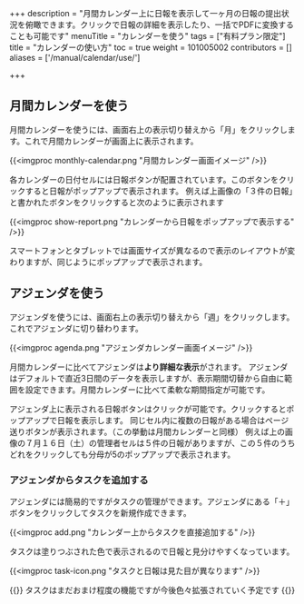 +++
description = "月間カレンダー上に日報を表示して一ヶ月の日報の提出状況を俯瞰できます。クリックで日報の詳細を表示したり、一括でPDFに変換することも可能です"
menuTitle = "カレンダーを使う"
tags = ["有料プラン限定"]
title = "カレンダーの使い方"
toc = true
weight = 101005002
contributors = []
aliases = ['/manual/calendar/use/']

+++

## 月間カレンダーを使う

月間カレンダーを使うには、画面右上の表示切り替えから「月」をクリックします。これで月間カレンダーが画面上に表示されます。

{{<imgproc monthly-calendar.png "月間カレンダー画面イメージ" />}}

各カレンダーの日付セルには日報ボタンが配置されています。このボタンをクリックすると日報がポップアップで表示されます。
例えば上画像の「３件の日報」と書かれたボタンをクリックすると次のように表示されます

{{<imgproc show-report.png "カレンダーから日報をポップアップで表示する" />}}

スマートフォンとタブレットでは画面サイズが異なるので表示のレイアウトが変わりますが、同じようにポップアップで表示されます。

## アジェンダを使う

アジェンダを使うには、画面右上の表示切り替えから「週」をクリックします。これでアジェンダに切り替わります。

{{<imgproc agenda.png "アジェンダカレンダー画面イメージ" />}}

月間カレンダーに比べてアジェンダは**より詳細な表示**がされます。
アジェンダはデフォルトで直近3日間のデータを表示しますが、表示期間切替から自由に範囲を設定できます。月間カレンダーに比べて柔軟な期間指定が可能です。

アジェンダ上に表示される日報ボタンはクリックが可能です。クリックするとポップアップで日報を表示します。
同じセル内に複数の日報がある場合はページ送りボタンが表示されます。（この挙動は月間カレンダーと同様）
例えば上の画像の７月１６日（土）の管理者セルは５件の日報がありますが、この５件のうちどれをクリックしても分母が5のポップアップで表示されます。

### アジェンダからタスクを追加する

アジェンダには簡易的ですがタスクの管理ができます。アジェンダにある「＋」ボタンをクリックしてタスクを新規作成できます。  

{{<imgproc add.png "カレンダー上からタスクを直接追加する" />}}

タスクは塗りつぶされた色で表示されるので日報と見分けやすくなっています。

{{<imgproc task-icon.png "タスクと日報は見た目が異なります" />}}

{{<alice pos="right" icon="ok">}}
タスクはまだおまけ程度の機能ですが今後色々拡張されていく予定です
{{</alice>}}
